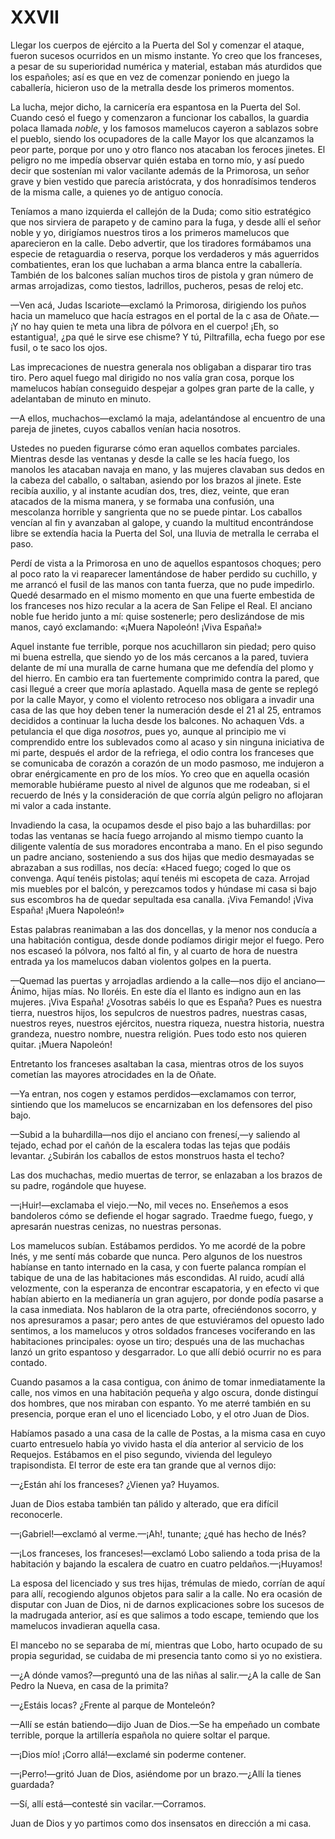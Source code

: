 # XXVII

Llegar los cuerpos de ejército a la Puerta del Sol y comenzar el ataque, fueron
sucesos ocurridos en un mismo instante. Yo creo que los franceses, a pesar de
su superioridad numérica y material, estaban más aturdidos que los españoles;
así es que en vez de comenzar poniendo en juego la caballería, hicieron uso de
la metralla desde los primeros momentos.

La lucha, mejor dicho, la carnicería era espantosa en la Puerta del Sol. Cuando
cesó el fuego y comenzaron a funcionar los caballos, la guardia polaca llamada
*noble*, y los famosos mamelucos cayeron a sablazos sobre el pueblo, siendo los
ocupadores de la calle Mayor los que alcanzamos la peor parte, porque por uno
y otro flanco nos atacaban los feroces jinetes. El peligro no me impedía
observar quién estaba en torno mío, y así puedo decir que sostenían mi valor
vacilante además de la Primorosa, un señor grave y bien vestido que parecía
aristócrata, y dos honradísimos tenderos de la misma calle, a quienes yo de
antiguo conocía.

Teníamos a mano izquierda el callejón de la Duda; como sitio estratégico que
nos sirviera de parapeto y de camino para la fuga, y desde allí el señor noble
y yo, dirigíamos nuestros tiros a los primeros mamelucos que aparecieron en la
calle. Debo advertir, que los tiradores formábamos una especie de retaguardia
o reserva, porque los verdaderos y más aguerridos combatientes, eran los que
luchaban a arma blanca entre la caballería. También de los balcones salían
muchos tiros de pistola y gran número de armas arrojadizas, como tiestos,
ladrillos, pucheros, pesas de reloj etc.

—Ven acá, Judas Iscariote—exclamó la Primorosa, dirigiendo los puños hacia un
mameluco que hacía estragos en el portal de la c asa de Oñate.—¡Y no hay quien
te meta una libra de pólvora en el cuerpo! ¡Eh, so estantigua!, ¿pa qué le
sirve ese chisme? Y tú, Piltrafilla, echa fuego por ese fusil, o te saco los
ojos.

Las imprecaciones de nuestra generala nos obligaban a disparar tiro tras tiro.
Pero aquel fuego mal dirigido no nos valía gran cosa, porque los mamelucos
habían conseguido despejar a golpes gran parte de la calle, y adelantaban de
minuto en minuto.

—A ellos, muchachos—exclamó la maja, adelantándose al encuentro de una pareja
de jinetes, cuyos caballos venían hacia nosotros.

Ustedes no pueden figurarse cómo eran aquellos combates parciales. Mientras
desde las ventanas y desde la calle se les hacía fuego, los manolos les
atacaban navaja en mano, y las mujeres clavaban sus dedos en la cabeza del
caballo, o saltaban, asiendo por los brazos al jinete. Este recibía auxilio,
y al instante acudían dos, tres, diez, veinte, que eran atacados de la misma
manera, y se formaba una confusión, una mescolanza horrible y sangrienta que no
se puede pintar. Los caballos vencían al fin y avanzaban al galope, y cuando la
multitud encontrándose libre se extendía hacia la Puerta del Sol, una lluvia de
metralla le cerraba el paso.  

Perdí de vista a la Primorosa en uno de aquellos espantosos choques; pero al
poco rato la vi reaparecer lamentándose de haber perdido su cuchillo, y me
arrancó el fusil de las manos con tanta fuerza, que no pude impedirlo. Quedé
desarmado en el mismo momento en que una fuerte embestida de los franceses nos
hizo recular a la acera de San Felipe el Real. El anciano noble fue herido
junto a mí: quise sostenerle; pero deslizándose de mis manos, cayó exclamando:
«¡Muera Napoleón! ¡Viva España!»

Aquel instante fue terrible, porque nos acuchillaron sin piedad; pero quiso mi
buena estrella, que siendo yo de los más cercanos a la pared, tuviera delante
de mí una muralla de carne humana que me defendía del plomo y del hierro. En
cambio era tan fuertemente comprimido contra la pared, que casi llegué a creer
que moría aplastado. Aquella masa de gente se replegó por la calle Mayor,
y como el violento retroceso nos obligara a invadir una casa de las que hoy
deben tener la numeración desde el 21 al 25, entramos decididos a continuar la
lucha desde los balcones. No achaquen Vds. a petulancia el que diga *nosotros*,
pues yo, aunque al principio me vi comprendido entre los sublevados como al
acaso y sin ninguna iniciativa de mi parte, después el ardor de la refriega, el
odio contra los franceses que se comunicaba de corazón a corazón de un modo
pasmoso, me indujeron a obrar enérgicamente en pro de los míos. Yo creo que en
aquella ocasión memorable hubiérame puesto al nivel de algunos que me rodeaban,
si el recuerdo de Inés y la consideración de que corría algún peligro no
aflojaran mi valor a cada instante.

Invadiendo la casa, la ocupamos desde el piso bajo a las buhardillas: por todas
las ventanas se hacía fuego arrojando al mismo tiempo cuanto la diligente
valentía de sus moradores encontraba a mano. En el piso segundo un padre
anciano, sosteniendo a sus dos hijas que medio desmayadas se abrazaban a sus
rodillas, nos decía: «Haced fuego; coged lo que os convenga. Aquí tenéis
pistolas; aquí tenéis mi escopeta de caza. Arrojad mis muebles por el balcón,
y perezcamos todos y húndase mi casa si bajo sus escombros ha de quedar
sepultada esa canalla. ¡Viva Femando! ¡Viva España! ¡Muera Napoleón!»

Estas palabras reanimaban a las dos doncellas, y la menor nos conducía a una
habitación contigua, desde donde podíamos dirigir mejor el fuego. Pero nos
escaseó la pólvora, nos faltó al fin, y al cuarto de hora de nuestra entrada ya
los mamelucos daban violentos golpes en la puerta.

—Quemad las puertas y arrojadlas ardiendo a la calle—nos dijo el anciano—Ánimo,
hijas mías. No lloréis. En este día el llanto es indigno aun en las mujeres.
¡Viva España! ¿Vosotras sabéis lo que es España? Pues es nuestra tierra,
nuestros hijos, los sepulcros de nuestros padres, nuestras casas, nuestros
reyes, nuestros ejércitos, nuestra riqueza, nuestra historia, nuestra grandeza,
nuestro nombre, nuestra religión. Pues todo esto nos quieren quitar. ¡Muera
Napoleón!

Entretanto los franceses asaltaban la casa, mientras otros de los suyos
cometían las mayores atrocidades en la de Oñate.

—Ya entran, nos cogen y estamos perdidos—exclamamos con terror, sintiendo que
los mamelucos se encarnizaban en los defensores del piso bajo.

—Subid a la buhardilla—nos dijo el anciano con frenesí,—y saliendo al tejado,
echad por el cañón de la escalera todas las tejas que podáis levantar. ¿Subirán
los caballos de estos monstruos hasta el techo?

Las dos muchachas, medio muertas de terror, se enlazaban a los brazos de su
padre, rogándole que huyese.

—¡Huir!—exclamaba el viejo.—No, mil veces no. Enseñemos a esos bandoleros
cómo se defiende el hogar sagrado. Traedme fuego, fuego, y apresarán nuestras
cenizas, no nuestras personas.

Los mamelucos subían. Estábamos perdidos. Yo me acordé de la pobre Inés, y me
sentí más cobarde que nunca. Pero algunos de los nuestros habíanse en tanto
internado en la casa, y con fuerte palanca rompían el tabique de una de las
habitaciones más escondidas. Al ruido, acudí allá velozmente, con la esperanza
de encontrar escapatoria, y en efecto vi que habían abierto en la medianería un
gran agujero, por donde podía pasarse a la casa inmediata. Nos hablaron de la
otra parte, ofreciéndonos socorro, y nos apresuramos a pasar; pero antes de que
estuviéramos del opuesto lado sentimos, a los mamelucos y otros soldados
franceses vociferando en las habitaciones principales: oyose un tiro; después
una de las muchachas lanzó un grito espantoso y desgarrador. Lo que allí debió
ocurrir no es para contado.

Cuando pasamos a la casa contigua, con ánimo de tomar inmediatamente la calle,
nos vimos en una habitación pequeña y algo oscura, donde distinguí dos hombres,
que nos miraban con espanto. Yo me aterré también en su presencia, porque eran
el uno el licenciado Lobo, y el otro Juan de Dios.

Habíamos pasado a una casa de la calle de Postas, a la misma casa en cuyo
cuarto entresuelo había yo vivido hasta el día anterior al servicio de los
Requejos. Estábamos en el piso segundo, vivienda del leguleyo trapisondista. El
terror de este era tan grande que al vernos dijo:

—¿Están ahí los franceses? ¿Vienen ya? Huyamos.

Juan de Dios estaba también tan pálido y alterado, que era difícil reconocerle.

—¡Gabriel!—exclamó al verme.—¡Ah!, tunante; ¿qué has hecho de Inés?

—¡Los franceses, los franceses!—exclamó Lobo saliendo a toda prisa de la
habitación y bajando la escalera de cuatro en cuatro peldaños.—¡Huyamos!

La esposa del licenciado y sus tres hijas, trémulas de miedo, corrían de aquí
para allí, recogiendo algunos objetos para salir a la calle. No era ocasión de
disputar con Juan de Dios, ni de darnos explicaciones sobre los sucesos de la
madrugada anterior, así es que salimos a todo escape, temiendo que los
mamelucos invadieran aquella casa.

El mancebo no se separaba de mí, mientras que Lobo, harto ocupado de su propia
seguridad, se cuidaba de mi presencia tanto como si yo no existiera.

—¿A dónde vamos?—preguntó una de las niñas al salir.—¿A la calle de San Pedro
la Nueva, en casa de la primita?

—¿Estáis locas? ¿Frente al parque de Monteleón?

—Allí se están batiendo—dijo Juan de Dios.—Se ha empeñado un combate
terrible, porque la artillería española no quiere soltar el parque.

—¡Dios mío! ¡Corro allá!—exclamé sin poderme contener.

—¡Perro!—gritó Juan de Dios, asiéndome por un brazo.—¿Allí la tienes
guardada?

—Sí, allí está—contesté sin vacilar.—Corramos.  

Juan de Dios y yo partimos como dos insensatos en dirección a mi casa.
